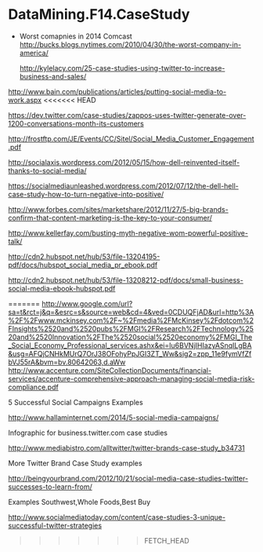 DataMining.F14.CaseStudy
========================
* Worst comapnies in 2014
  Comcast
  http://bucks.blogs.nytimes.com/2010/04/30/the-worst-company-in-america/

  http://kylelacy.com/25-case-studies-using-twitter-to-increase-business-and-sales/

http://www.bain.com/publications/articles/putting-social-media-to-work.aspx
<<<<<<< HEAD

https://dev.twitter.com/case-studies/zappos-uses-twitter-generate-over-1200-conversations-month-its-customers

http://frostftp.com/JE/Events/CC/Sitel/Social_Media_Customer_Engagement.pdf

http://socialaxis.wordpress.com/2012/05/15/how-dell-reinvented-itself-thanks-to-social-media/

https://socialmediaunleashed.wordpress.com/2012/07/12/the-dell-hell-case-study-how-to-turn-negative-into-positive/

http://www.forbes.com/sites/marketshare/2012/11/27/5-big-brands-confirm-that-content-marketing-is-the-key-to-your-consumer/

http://www.kellerfay.com/busting-myth-negative-wom-powerful-positive-talk/

http://cdn2.hubspot.net/hub/53/file-13204195-pdf/docs/hubspot_social_media_pr_ebook.pdf

http://cdn2.hubspot.net/hub/53/file-13208212-pdf/docs/small-business-social-media-ebook-hubspot.pdf

=======
http://www.google.com/url?sa=t&rct=j&q=&esrc=s&source=web&cd=4&ved=0CDUQFjAD&url=http%3A%2F%2Fwww.mckinsey.com%2F~%2Fmedia%2FMcKinsey%2Fdotcom%2FInsights%2520and%2520pubs%2FMGI%2FResearch%2FTechnology%2520and%2520Innovation%2FThe%2520social%2520economy%2FMGI_The_Social_Economy_Professional_services.ashx&ei=Iu6BVNjIHIazyASnqILgBA&usg=AFQjCNHkMUrQ7OrJ38OFohyPpJGI3ZT_Ww&sig2=zpp_11e9fymVfZfbVJ55rA&bvm=bv.80642063,d.aWw
http://www.accenture.com/SiteCollectionDocuments/financial-services/accenture-comprehensive-approach-managing-social-media-risk-compliance.pdf


5 Successful Social Campaigns Examples

http://www.hallaminternet.com/2014/5-social-media-campaigns/

Infographic for business.twitter.com case studies

http://www.mediabistro.com/alltwitter/twitter-brands-case-study_b34731

More Twitter Brand Case Study examples

http://beingyourbrand.com/2012/10/21/social-media-case-studies-twitter-successes-to-learn-from/

Examples Southwest,Whole Foods,Best Buy

http://www.socialmediatoday.com/content/case-studies-3-unique-successful-twitter-strategies

>>>>>>> FETCH_HEAD
